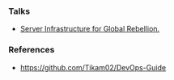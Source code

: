 ### Talks

- [ Server Infrastructure for Global Rebellion.](https://media.ccc.de/v/36c3-11008-server_infrastructure_for_global_rebellion)

### References

- https://github.com/Tikam02/DevOps-Guide